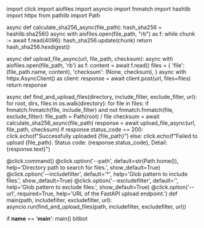 import click
import aiofiles
import asyncio
import fnmatch
import hashlib
import httpx
from pathlib import Path

async def calculate_sha256_async(file_path):
    hash_sha256 = hashlib.sha256()
    async with aiofiles.open(file_path, "rb") as f:
        while chunk := await f.read(4096):
            hash_sha256.update(chunk)
    return hash_sha256.hexdigest()

async def upload_file_async(url, file_path, checksum):
    async with aiofiles.open(file_path, 'rb') as f:
        content = await f.read()
    files = {
        'file': (file_path.name, content),
        'checksum': (None, checksum),
    }
    async with httpx.AsyncClient() as client:
        response = await client.post(url, files=files)
    return response

async def find_and_upload_files(directory, include_filter, exclude_filter, url):
    for root, dirs, files in os.walk(directory):
        for file in files:
            if fnmatch.fnmatch(file, include_filter) and not fnmatch.fnmatch(file, exclude_filter):
                file_path = Path(root) / file
                checksum = await calculate_sha256_async(file_path)
                response = await upload_file_async(url, file_path, checksum)
                if response.status_code == 200:
                    click.echo(f"Successfully uploaded {file_path}")
                else:
                    click.echo(f"Failed to upload {file_path}. Status code: {response.status_code}, Detail: {response.text}")

@click.command()
@click.option('--path', default=str(Path.home()), help='Directory path to search for files.', show_default=True)
@click.option('--includefilter', default='*', help='Glob pattern to include files.', show_default=True)
@click.option('--excludefilter', default='', help='Glob pattern to exclude files.', show_default=True)
@click.option('--url', required=True, help='URL of the FastAPI upload endpoint.')
def main(path, includefilter, excludefilter, url):
    asyncio.run(find_and_upload_files(path, includefilter, excludefilter, url))

if __name__ == '__main__':
    main()
bitbot
